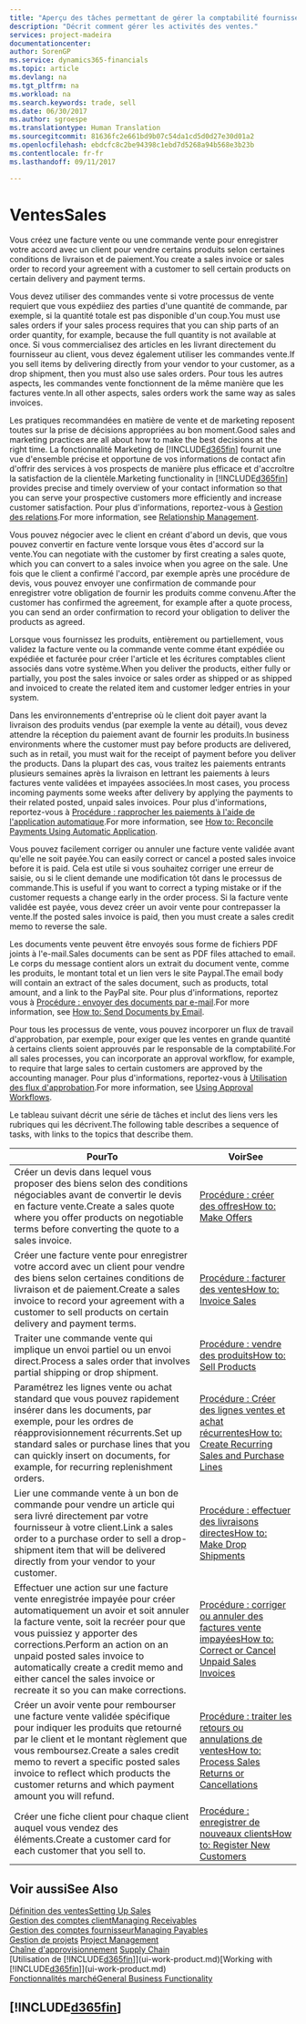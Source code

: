 ```yaml
---
title: "Aperçu des tâches permettant de gérer la comptabilité fournisseur | Microsoft Docs"
description: "Décrit comment gérer les activités des ventes."
services: project-madeira
documentationcenter: 
author: SorenGP
ms.service: dynamics365-financials
ms.topic: article
ms.devlang: na
ms.tgt_pltfrm: na
ms.workload: na
ms.search.keywords: trade, sell
ms.date: 06/30/2017
ms.author: sgroespe
ms.translationtype: Human Translation
ms.sourcegitcommit: 81636fc2e661bd9b07c54da1cd5d0d27e30d01a2
ms.openlocfilehash: ebdcfc8c2be94398c1ebd7d5268a94b568e3b23b
ms.contentlocale: fr-fr
ms.lasthandoff: 09/11/2017

---
```

# <a name="sales"></a><span data-ttu-id="da191-103">Ventes</span><span class="sxs-lookup"><span data-stu-id="da191-103">Sales</span></span>
<span data-ttu-id="da191-104">Vous créez une facture vente ou une commande vente pour enregistrer votre accord avec un client pour vendre certains produits selon certaines conditions de livraison et de paiement.</span><span class="sxs-lookup"><span data-stu-id="da191-104">You create a sales invoice or sales order to record your agreement with a customer to sell certain products on certain delivery and payment terms.</span></span>

<span data-ttu-id="da191-105">Vous devez utiliser des commandes vente si votre processus de vente requiert que vous expédiiez des parties d'une quantité de commande, par exemple, si la quantité totale est pas disponible d'un coup.</span><span class="sxs-lookup"><span data-stu-id="da191-105">You must use sales orders if your sales process requires that you can ship parts of an order quantity, for example, because the full quantity is not available at once.</span></span> <span data-ttu-id="da191-106">Si vous commercialisez des articles en les livrant directement du fournisseur au client, vous devez également utiliser les commandes vente.</span><span class="sxs-lookup"><span data-stu-id="da191-106">If you sell items by delivering directly from your vendor to your customer, as a drop shipment, then you must also use sales orders.</span></span> <span data-ttu-id="da191-107">Pour tous les autres aspects, les commandes vente fonctionnent de la même manière que les factures vente.</span><span class="sxs-lookup"><span data-stu-id="da191-107">In all other aspects, sales orders work the same way as sales invoices.</span></span>

<span data-ttu-id="da191-108">Les pratiques recommandées en matière de vente et de marketing reposent toutes sur la prise de décisions appropriées au bon moment.</span><span class="sxs-lookup"><span data-stu-id="da191-108">Good sales and marketing practices are all about how to make the best decisions at the right time.</span></span> <span data-ttu-id="da191-109">La fonctionnalité Marketing de [!INCLUDE[d365fin](includes/d365fin_md.md)] fournit une vue d'ensemble précise et opportune de vos informations de contact afin d'offrir des services à vos prospects de manière plus efficace et d'accroître la satisfaction de la clientèle.</span><span class="sxs-lookup"><span data-stu-id="da191-109">Marketing functionality in [!INCLUDE[d365fin](includes/d365fin_md.md)] provides precise and timely overview of your contact information so that you can serve your prospective customers more efficiently and increase customer satisfaction.</span></span> <span data-ttu-id="da191-110">Pour plus d'informations, reportez-vous à [Gestion des relations](marketing-relationship-management.md).</span><span class="sxs-lookup"><span data-stu-id="da191-110">For more information, see [Relationship Management](marketing-relationship-management.md).</span></span>

<span data-ttu-id="da191-111">Vous pouvez négocier avec le client en créant d'abord un devis, que vous pouvez convertir en facture vente lorsque vous êtes d'accord sur la vente.</span><span class="sxs-lookup"><span data-stu-id="da191-111">You can negotiate with the customer by first creating a sales quote, which you can convert to a sales invoice when you agree on the sale.</span></span> <span data-ttu-id="da191-112">Une fois que le client a confirmé l'accord, par exemple après une procédure de devis, vous pouvez envoyer une confirmation de commande pour enregistrer votre obligation de fournir les produits comme convenu.</span><span class="sxs-lookup"><span data-stu-id="da191-112">After the customer has confirmed the agreement, for example after a quote process, you can send an order confirmation to record your obligation to deliver the products as agreed.</span></span>

<span data-ttu-id="da191-113">Lorsque vous fournissez les produits, entièrement ou partiellement, vous validez la facture vente ou la commande vente comme étant expédiée ou expédiée et facturée pour créer l'article et les écritures comptables client associés dans votre système.</span><span class="sxs-lookup"><span data-stu-id="da191-113">When you deliver the products, either fully or partially, you post the sales invoice or sales order as shipped or as shipped and invoiced to create the related item and customer ledger entries in your system.</span></span>

<span data-ttu-id="da191-114">Dans les environnements d'entreprise où le client doit payer avant la livraison des produits vendus (par exemple la vente au détail), vous devez attendre la réception du paiement avant de fournir les produits.</span><span class="sxs-lookup"><span data-stu-id="da191-114">In business environments where the customer must pay before products are delivered, such as in retail, you must wait for the receipt of payment before you deliver the products.</span></span> <span data-ttu-id="da191-115">Dans la plupart des cas, vous traitez les paiements entrants plusieurs semaines après la livraison en lettrant les paiements à leurs factures vente validées et impayées associées.</span><span class="sxs-lookup"><span data-stu-id="da191-115">In most cases, you process incoming payments some weeks after delivery by applying the payments to their related posted, unpaid sales invoices.</span></span> <span data-ttu-id="da191-116">Pour plus d'informations, reportez-vous à [Procédure : rapprocher les paiements à l'aide de l'application automatique](receivables-how-reconcile-payments-auto-application.md).</span><span class="sxs-lookup"><span data-stu-id="da191-116">For more information, see [How to: Reconcile Payments Using Automatic Application](receivables-how-reconcile-payments-auto-application.md).</span></span>

<span data-ttu-id="da191-117">Vous pouvez facilement corriger ou annuler une facture vente validée avant qu'elle ne soit payée.</span><span class="sxs-lookup"><span data-stu-id="da191-117">You can easily correct or cancel a posted sales invoice before it is paid.</span></span> <span data-ttu-id="da191-118">Cela est utile si vous souhaitez corriger une erreur de saisie, ou si le client demande une modification tôt dans le processus de commande.</span><span class="sxs-lookup"><span data-stu-id="da191-118">This is useful if you want to correct a typing mistake or if the customer requests a change early in the order process.</span></span> <span data-ttu-id="da191-119">Si la facture vente validée est payée, vous devez créer un avoir vente pour contrepasser la vente.</span><span class="sxs-lookup"><span data-stu-id="da191-119">If the posted sales invoice is paid, then you must create a sales credit memo to reverse the sale.</span></span>

<span data-ttu-id="da191-120">Les documents vente peuvent être envoyés sous forme de fichiers PDF joints à l'e-mail.</span><span class="sxs-lookup"><span data-stu-id="da191-120">Sales documents can be sent as PDF files attached to email.</span></span> <span data-ttu-id="da191-121">Le corps du message contient alors un extrait du document vente, comme les produits, le montant total et un lien vers le site Paypal.</span><span class="sxs-lookup"><span data-stu-id="da191-121">The email body will contain an extract of the sales document, such as products, total amount, and a link to the PayPal site.</span></span> <span data-ttu-id="da191-122">Pour plus d'informations, reportez vous à [Procédure : envoyer des documents par e-mail](ui-how-send-documents-email.md).</span><span class="sxs-lookup"><span data-stu-id="da191-122">For more information, see [How to: Send Documents by Email](ui-how-send-documents-email.md).</span></span>

<span data-ttu-id="da191-123">Pour tous les processus de vente, vous pouvez incorporer un flux de travail d'approbation, par exemple, pour exiger que les ventes en grande quantité à certains clients soient approuvés par le responsable de la comptabilité.</span><span class="sxs-lookup"><span data-stu-id="da191-123">For all sales processes, you can incorporate an approval workflow, for example, to require that large sales to certain customers are approved by the accounting manager.</span></span> <span data-ttu-id="da191-124">Pour plus d'informations, reportez-vous à [Utilisation des flux d'approbation](across-how-use-approval-workflows.md).</span><span class="sxs-lookup"><span data-stu-id="da191-124">For more information, see [Using Approval Workflows](across-how-use-approval-workflows.md).</span></span>

<span data-ttu-id="da191-125">Le tableau suivant décrit une série de tâches et inclut des liens vers les rubriques qui les décrivent.</span><span class="sxs-lookup"><span data-stu-id="da191-125">The following table describes a sequence of tasks, with links to the topics that describe them.</span></span>

| <span data-ttu-id="da191-126">Pour</span><span class="sxs-lookup"><span data-stu-id="da191-126">To</span></span> | <span data-ttu-id="da191-127">Voir</span><span class="sxs-lookup"><span data-stu-id="da191-127">See</span></span> |
| --- | --- |
| <span data-ttu-id="da191-128">Créer un devis dans lequel vous proposer des biens selon des conditions négociables avant de convertir le devis en facture vente.</span><span class="sxs-lookup"><span data-stu-id="da191-128">Create a sales quote where you offer products on negotiable terms before converting the quote to a sales invoice.</span></span> |[<span data-ttu-id="da191-129">Procédure : créer des offres</span><span class="sxs-lookup"><span data-stu-id="da191-129">How to: Make Offers</span></span>](sales-how-make-offers.md) |
| <span data-ttu-id="da191-130">Créer une facture vente pour enregistrer votre accord avec un client pour vendre des biens selon certaines conditions de livraison et de paiement.</span><span class="sxs-lookup"><span data-stu-id="da191-130">Create a sales invoice to record your agreement with a customer to sell products on certain delivery and payment terms.</span></span> |[<span data-ttu-id="da191-131">Procédure : facturer des ventes</span><span class="sxs-lookup"><span data-stu-id="da191-131">How to: Invoice Sales</span></span>](sales-how-invoice-sales.md) |
| <span data-ttu-id="da191-132">Traiter une commande vente qui implique un envoi partiel ou un envoi direct.</span><span class="sxs-lookup"><span data-stu-id="da191-132">Process a sales order that involves partial shipping or drop shipment.</span></span> |[<span data-ttu-id="da191-133">Procédure : vendre des produits</span><span class="sxs-lookup"><span data-stu-id="da191-133">How to: Sell Products</span></span>](sales-how-sell-products.md) |
|<span data-ttu-id="da191-134">Paramétrez les lignes vente ou achat standard que vous pouvez rapidement insérer dans les documents, par exemple, pour les ordres de réapprovisionnement récurrents.</span><span class="sxs-lookup"><span data-stu-id="da191-134">Set up standard sales or purchase lines that you can quickly insert on documents, for example, for recurring replenishment orders.</span></span>|[<span data-ttu-id="da191-135">Procédure : Créer des lignes ventes et achat récurrentes</span><span class="sxs-lookup"><span data-stu-id="da191-135">How to: Create Recurring Sales and Purchase Lines</span></span>](sales-how-work-standard-lines.md)|  
| <span data-ttu-id="da191-136">Lier une commande vente à un bon de commande pour vendre un article qui sera livré directement par votre fournisseur à votre client.</span><span class="sxs-lookup"><span data-stu-id="da191-136">Link a sales order to a purchase order to sell a drop-shipment item that will be delivered directly from your vendor to your customer.</span></span> |[<span data-ttu-id="da191-137">Procédure : effectuer des livraisons directes</span><span class="sxs-lookup"><span data-stu-id="da191-137">How to: Make Drop Shipments</span></span>](sales-how-drop-shipment.md) |
| <span data-ttu-id="da191-138">Effectuer une action sur une facture vente enregistrée impayée pour créer automatiquement un avoir et soit annuler la facture vente, soit la recréer pour que vous puissiez y apporter des corrections.</span><span class="sxs-lookup"><span data-stu-id="da191-138">Perform an action on an unpaid posted sales invoice to automatically create a credit memo and either cancel the sales invoice or recreate it so you can make corrections.</span></span> |[<span data-ttu-id="da191-139">Procédure : corriger ou annuler des factures vente impayées</span><span class="sxs-lookup"><span data-stu-id="da191-139">How to: Correct or Cancel Unpaid Sales Invoices</span></span>](sales-how-correct-cancel-sales-invoice.md) |
| <span data-ttu-id="da191-140">Créer un avoir vente pour rembourser une facture vente validée spécifique pour indiquer les produits que retourné par le client et le montant règlement que vous remboursez.</span><span class="sxs-lookup"><span data-stu-id="da191-140">Create a sales credit memo to revert a specific posted sales invoice to reflect which products the customer returns and which payment amount you will refund.</span></span> |[<span data-ttu-id="da191-141">Procédure : traiter les retours ou annulations de ventes</span><span class="sxs-lookup"><span data-stu-id="da191-141">How to: Process Sales Returns or Cancellations</span></span>](sales-how-process-sales-returns-cancellations.md) |
| <span data-ttu-id="da191-142">Créer une fiche client pour chaque client auquel vous vendez des éléments.</span><span class="sxs-lookup"><span data-stu-id="da191-142">Create a customer card for each customer that you sell to.</span></span> |[<span data-ttu-id="da191-143">Procédure : enregistrer de nouveaux clients</span><span class="sxs-lookup"><span data-stu-id="da191-143">How to: Register New Customers</span></span>](sales-how-register-new-customers.md) |

## <a name="see-also"></a><span data-ttu-id="da191-144">Voir aussi</span><span class="sxs-lookup"><span data-stu-id="da191-144">See Also</span></span>
[<span data-ttu-id="da191-145">Définition des ventes</span><span class="sxs-lookup"><span data-stu-id="da191-145">Setting Up Sales</span></span>](sales-setup-sales.md)  
[<span data-ttu-id="da191-146">Gestion des comptes client</span><span class="sxs-lookup"><span data-stu-id="da191-146">Managing Receivables</span></span>](receivables-manage-receivables.md)  
[<span data-ttu-id="da191-147">Gestion des comptes fournisseur</span><span class="sxs-lookup"><span data-stu-id="da191-147">Managing Payables</span></span>](payables-manage-payables.MD)  
<span data-ttu-id="da191-148">[Gestion de projets](projects-manage-projects.md)  </span><span class="sxs-lookup"><span data-stu-id="da191-148">[Project Management](projects-manage-projects.md)  </span></span>  
<span data-ttu-id="da191-149">[Chaîne d'approvisionnement](madeira-supply-chain.md)    </span><span class="sxs-lookup"><span data-stu-id="da191-149">[Supply Chain](madeira-supply-chain.md)    </span></span>  
<span data-ttu-id="da191-150">[Utilisation de [!INCLUDE[d365fin](includes/d365fin_md.md)]](ui-work-product.md)</span><span class="sxs-lookup"><span data-stu-id="da191-150">[Working with [!INCLUDE[d365fin](includes/d365fin_md.md)]](ui-work-product.md)</span></span>  
[<span data-ttu-id="da191-151">Fonctionnalités marché</span><span class="sxs-lookup"><span data-stu-id="da191-151">General Business Functionality</span></span>](ui-across-business-areas.md)

## [!INCLUDE[d365fin](includes/free_trial_md.md)]

